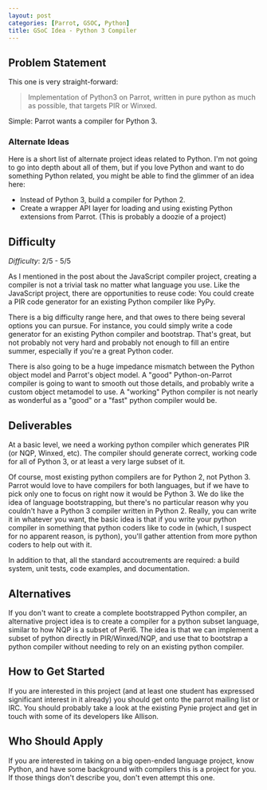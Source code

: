 ```yaml
---
layout: post
categories: [Parrot, GSOC, Python]
title: GSoC Idea - Python 3 Compiler
---
```


## Problem Statement

This one is very straight-forward:

> Implementation of Python3 on Parrot, written in pure python as much as
> possible, that targets PIR or Winxed.

Simple: Parrot wants a compiler for Python 3.

### Alternate Ideas

Here is a short list of alternate project ideas related to Python. I'm not
going to go into depth about all of them, but if you love Python and want
to do something Python related, you might be able to find the glimmer of an
idea here:

* Instead of Python 3, build a compiler for Python 2.
* Create a wrapper API layer for loading and using existing Python extensions
  from Parrot. (This is probably a doozie of a project)

## Difficulty

*Difficulty*: 2/5 - 5/5

As I mentioned in the post about the JavaScript compiler project, creating a
compiler is not a trivial task no matter what language you use. Like the
JavaScript project, there are opportunities to reuse code: You could create
a PIR code generator for an existing Python compiler like PyPy.

There is a big difficulty range here, and that owes to there being several
options you can pursue. For instance, you could simply write a code generator
for an existing Python compiler and bootstrap. That's great, but not probably
not very hard and probably not enough to fill an entire summer, especially if
you're a great Python coder.

There is also going to be a huge impedance mismatch between the Python object
model and Parrot's object model. A "good" Python-on-Parrot compiler is going
to want to smooth out those details, and probably write a custom object
metamodel to use. A "working" Python compiler is not nearly as wonderful as
a "good" or a "fast" python compiler would be.

## Deliverables

At a basic level, we need a working python compiler which generates PIR (or
NQP, Winxed, etc). The compiler should generate correct, working code for all
of Python 3, or at least a very large subset of it.

Of course, most existing python compilers are for Python 2, not Python 3.
Parrot would love to have compilers for both languages, but if we have to
pick only one to focus on right now it would be Python 3. We do like the idea
of language bootstrapping, but there's no particular reason why you couldn't
have a Python 3 compiler written in Python 2. Really, you can write it in
whatever you want, the basic idea is that if you write your python compiler
in something that python coders like to code in (which, I suspect for no
apparent reason, is python), you'll gather attention from more python coders
to help out with it.

In addition to that, all the standard accoutrements are required: a build
system, unit tests, code examples, and documentation.

## Alternatives

If you don't want to create a complete bootstrapped Python compiler, an
alternative project idea is to create a compiler for a python subset language,
similar to how NQP is a subset of Perl6. The idea is that we can implement
a subset of python directly in PIR/Winxed/NQP, and use that to bootstrap a
python compiler without needing to rely on an existing python compiler.

## How to Get Started

If you are interested in this project (and at least one student has expressed
significant interest in it already) you should get onto the parrot mailing
list or IRC. You should probably take a look at the existing Pynie project and
get in touch with some of its developers like Allison.

## Who Should Apply

If you are interested in taking on a big open-ended language project, know
Python, and have some background with compilers this is a project for you. If
those things don't describe you, don't even attempt this one.
